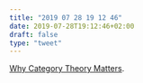 ```yaml
---
title: "2019 07 28 19 12 46"
date: 2019-07-28T19:12:46+02:00
draft: false
type: "tweet"
---
```

[Why Category Theory Matters](http://rs.io/why-category-theory-matters/).
